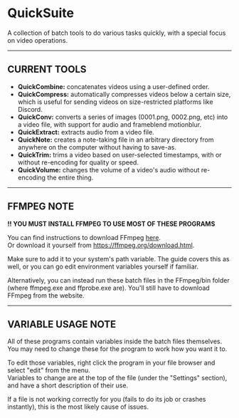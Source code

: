 # QuickSuite

A collection of batch tools to do various tasks quickly, with a special focus on video operations.  

---

## CURRENT TOOLS 

* **QuickCombine:** concatenates videos using a user-defined order.  
* **QuickCompress:** automatically compresses videos below a certain size, which is useful for sending videos on size-restricted platforms like Discord.  
* **QuickConv:** converts a series of images (0001.png, 0002.png, etc) into a video file, with support for audio and frameblend motionblur.  
* **QuickExtract:** extracts audio from a video file.  
* **QuickNote:** creates a note-taking file in an arbitrary directory from anywhere on the computer without having to save-as.  
* **QuickTrim:** trims a video based on user-selected timestamps, with or without re-encoding for quality or speed.  
* **QuickVolume:** changes the volume of a video's audio without re-encoding the entire thing.

---

## FFMPEG NOTE 

**!! YOU MUST INSTALL FFMPEG TO USE MOST OF THESE PROGRAMS**  

You can find instructions to download FFmpeg [here](https://docs.google.com/document/d/1Oex7va4IURjw17OT2MK3FHZgC6iVoInT6ZVuctyZ-uI/).  
Or download it yourself from https://ffmpeg.org/download.html.  

Make sure to add it to your system's path variable. The guide covers this as well, or you can go edit environment variables yourself if familiar.  

Alternatively, you can instead run these batch files in the FFmpeg/bin folder (where ffmpeg.exe and ffprobe.exe are). You'll still have to download FFmpeg from the website.  

---

## VARIABLE USAGE NOTE 

All of these programs contain variables inside the batch files themselves. You may need to change these for the program to work how you want it to.  

To edit those variables, right click the program in your file browser and select "edit" from the menu.  
Variables to change are at the top of the file (under the "Settings" section), and have a short description of their use.  

If a file is not working correctly for you (fails to do its job or crashes instantly), this is the most likely cause of issues.  
